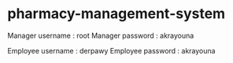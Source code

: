 # pharmacy-management-system
Manager username : root
Manager password : akrayouna

Employee username : derpawy
Employee password : akrayouna
